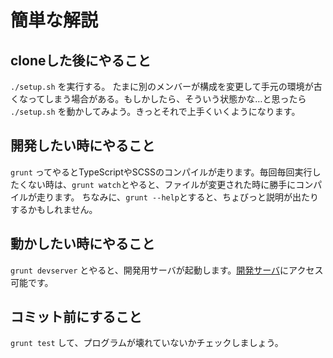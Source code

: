 # 簡単な解説

## cloneした後にやること

`./setup.sh` を実行する。
たまに別のメンバーが構成を変更して手元の環境が古くなってしまう場合がある。もしかしたら、そういう状態かな…と思ったら `./setup.sh` を動かしてみよう。きっとそれで上手くいくようになります。

## 開発したい時にやること

`grunt` ってやるとTypeScriptやSCSSのコンパイルが走ります。毎回毎回実行したくない時は、`grunt watch`とやると、ファイルが変更された時に勝手にコンパイルが走ります。
ちなみに、`grunt --help`とすると、ちょびっと説明が出たりするかもしれません。

## 動かしたい時にやること

`grunt devserver` とやると、開発用サーバが起動します。[開発サーバ](http://localhost:8080/)にアクセス可能です。

## コミット前にすること

`grunt test` して、プログラムが壊れていないかチェックしましょう。
